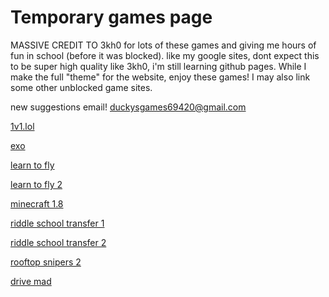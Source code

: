# Temporary games page
MASSIVE CREDIT TO 3kh0 for lots of these games and giving me hours of fun in school (before it was blocked).
 like my google sites, dont expect this to be super high quality like 3kh0, i'm still learning github pages.
While I make the full "theme" for the website, enjoy these games! I may also link some other unblocked game sites.

new suggestions email! duckysgames69420@gmail.com


[1v1.lol](https://ducky443747.github.io/1v1lol/)

[exo](https://ducky443747.github.io/exo/)

[learn to fly](https://ducky443747.github.io/learntofly/)

[learn to fly 2](https://ducky443747.github.io/learntofly2/)

[minecraft 1.8](https://ducky443747.github.io/minecraft-18/)

[riddle school transfer 1](https://ducky443747.github.io/riddletransfer/)

[riddle school transfer 2](https://ducky443747.github.io/riddletransfer2/)

[rooftop snipers 2](https://ducky443747.github.io/rooftopsnipers2/)

[drive mad](https://ducky443747.github.io/games/DriveMad/)


